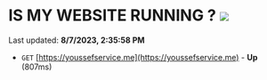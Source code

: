 # IS MY WEBSITE RUNNING ? [![](https://img.shields.io/static/v1?label=Sponsor&message=%E2%9D%A4&logo=GitHub&color=%23fe8e86)](https://github.com/sponsors/<username>)

Last updated: **8/7/2023, 2:35:58 PM**

- `GET` [https://youssefservice.me](https://youssefservice.me) - **Up** (807ms)
